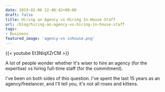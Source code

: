 ```yaml
---
date: 2019-02-06 22:48:42+00:00
draft: false
title: Hiring an Agency vs Hiring In-House Staff
url: /blog/hiring-an-agency-vs-hiring-in-house-staff
tags:
- Business
featured_image: 'agency-vs-inhouse.png'
---
```


{{< youtube Et3NIqXZrCM >}} 


A lot of people wonder whether it's wiser to hire an agency (for the expertise) vs hiring full-time staff (for the commitment). 

I've been on both sides of this question. I've spent the last 15 years as an agency/freelancer, and I'll tell you, it's not all roses and kittens.
